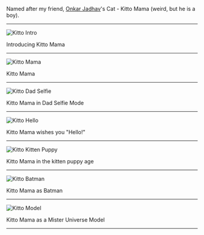 Named after my friend, [Onkar Jadhav](https://onkarjadhav.com)'s Cat - Kitto Mama (weird, but he is a boy).

---

![Kitto Intro](https://raw.githubusercontent.com/AdityaBorkar/kitto-form/refs/heads/main/kitto/kitto-intro.jpg)
<figcaption>Introducing Kitto Mama</figcaption>

---

![Kitto Mama](https://raw.githubusercontent.com/AdityaBorkar/kitto-form/refs/heads/main/kitto/kitto-mama.jpg)
<figcaption>Kitto Mama</figcaption>

---

![Kitto Dad Selfie](https://raw.githubusercontent.com/AdityaBorkar/kitto-form/refs/heads/main/kitto/kitto-dad-selfie.jpg)
<figcaption>Kitto Mama in Dad Selfie Mode</figcaption>

---

![Kitto Hello](https://raw.githubusercontent.com/AdityaBorkar/kitto-form/refs/heads/main/kitto/kitto-hello.jpg)
<figcaption>Kitto Mama wishes you "Hello!"</figcaption>

---

![Kitto Kitten Puppy](https://raw.githubusercontent.com/AdityaBorkar/kitto-form/refs/heads/main/kitto/kitto-kitten-puppy.jpg)
<figcaption>Kitto Mama in the kitten puppy age</figcaption>

---

![Kitto Batman](https://raw.githubusercontent.com/AdityaBorkar/kitto-form/refs/heads/main/kitto/kitto-batman.jpg)
<figcaption>Kitto Mama as Batman</figcaption>

---

![Kitto Model](https://raw.githubusercontent.com/AdityaBorkar/kitto-form/refs/heads/main/kitto/kitto-model.jpg)
<figcaption>Kitto Mama as a Mister Universe Model</figcaption>

---